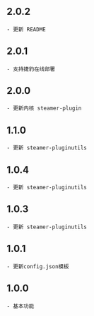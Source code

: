 ## 2.0.2
	- 更新 README

## 2.0.1
	- 支持捷豹在线部署

## 2.0.0
	- 更新内核 steamer-plugin

## 1.1.0
	- 更新 steamer-pluginutils

## 1.0.4
	- 更新 steamer-pluginutils

## 1.0.3
	- 更新 steamer-pluginutils

## 1.0.1
	- 更新config.json模板

## 1.0.0
	- 基本功能